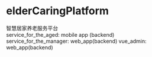 # elderCaringPlatform
 智慧居家养老服务平台  
service_for_the_aged: mobile app (backend)  
service_for_the_manager: web_app(backend) 
vue_admin: web_app(backend)
